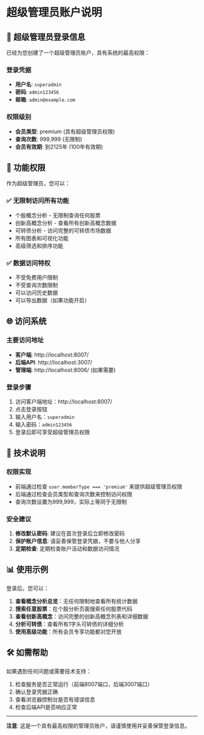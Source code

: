 # 超级管理员账户说明

## 🔑 超级管理员登录信息

已经为您创建了一个超级管理员账户，具有系统的最高权限：

### 登录凭据
- **用户名**: `superadmin`
- **密码**: `admin123456`
- **邮箱**: `admin@example.com`

### 权限级别
- **会员类型**: premium (具有超级管理员权限)
- **查询次数**: 999,999 (无限制)
- **会员有效期**: 到2125年 (100年有效期)

## 🚀 功能权限

作为超级管理员，您可以：

### ✅ 无限制访问所有功能
- 个股概念分析 - 无限制查询任何股票
- 创新高概念分析 - 查看所有创新高概念数据
- 可转债分析 - 访问完整的可转债市场数据
- 所有图表和可视化功能
- 高级筛选和排序功能

### ✅ 数据访问特权
- 不受免费用户限制
- 不受查询次数限制
- 可以访问历史数据
- 可以导出数据（如果功能开启）

## 🌐 访问系统

### 主要访问地址
- **客户端**: http://localhost:8007/
- **后端API**: http://localhost:3007/
- **管理端**: http://localhost:8006/ (如果需要)

### 登录步骤
1. 访问客户端地址：http://localhost:8007/
2. 点击登录按钮
3. 输入用户名：`superadmin`
4. 输入密码：`admin123456`
5. 登录后即可享受超级管理员权限

## 🔧 技术说明

### 权限实现
- 前端通过检查 `user.memberType === 'premium'` 来提供超级管理员权限
- 后端通过检查会员类型和查询次数来控制访问权限
- 查询次数设置为999,999，实际上等同于无限制

### 安全建议
1. **修改默认密码**: 建议在首次登录后立即修改密码
2. **保护账户信息**: 请妥善保管登录凭据，不要与他人分享
3. **定期检查**: 定期检查账户活动和数据访问情况

## 📊 使用示例

登录后，您可以：

1. **查看概念分析总览**：无任何限制地查看所有统计数据
2. **搜索任意股票**：在个股分析页面搜索任何股票代码
3. **查看创新高概念**：访问完整的创新高概念列表和详细数据
4. **分析可转债**：查看所有1字头可转债的详细分析
5. **使用高级功能**：所有会员专享功能都对您开放

## 🛠️ 如需帮助

如果遇到任何问题或需要技术支持：
1. 检查服务是否正常运行（前端8007端口，后端3007端口）
2. 确认登录凭据正确
3. 查看浏览器控制台是否有错误信息
4. 检查后端API是否响应正常

---

**注意**: 这是一个具有最高权限的管理员账户，请谨慎使用并妥善保管登录信息。